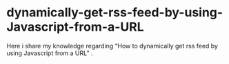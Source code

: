 # dynamically-get-rss-feed-by-using-Javascript-from-a-URL
Here i  share my knowledge regarding “How to dynamically get rss feed by using Javascript from a URL” .
